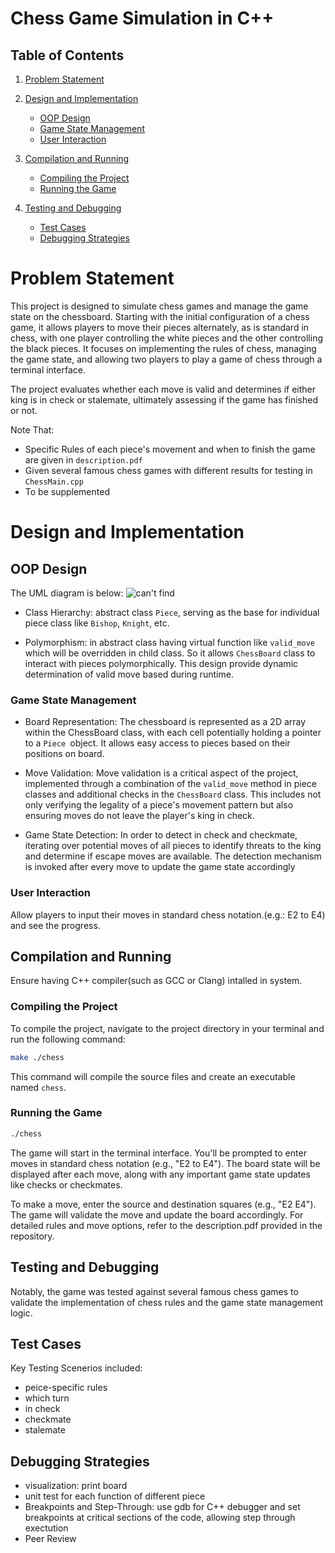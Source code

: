 # Chess Game Simulation in C++


## Table of Contents
1. [Problem Statement](#problem-statement)
2. [Design and Implementation](#design-and-implementation)
    - [OOP Design](#oop-design)
    - [Game State Management](#game-state-management)
    - [User Interaction](#user-interaction)
3. [Compilation and Running](#compilation-and-running)
    - [Compiling the Project](#compiling-the-project)
    - [Running the Game](#running-the-game)

4. [Testing and Debugging](#testing-and-debugging)
    - [Test Cases](#test-cases)
    - [Debugging Strategies](#debugging-strategies)



   

# Problem Statement

This project is designed to simulate chess games and manage the game state on the chessboard. Starting with the initial configuration of a chess game, it allows players to move their pieces alternately, as is standard in chess, with one player controlling the white pieces and the other controlling the black pieces. It focuses on implementing the rules of chess, managing the game state, and allowing two players to play a game of chess through a terminal interface.

The project evaluates whether each move is valid and determines if either king is in check or stalemate, ultimately assessing if the game has finished or not.




Note That:
* Specific Rules of each piece's movement and when to finish the game are given in `description.pdf`
* Given several famous chess games with different results for testing in `ChessMain.cpp`
* To be supplemented

# Design and Implementation

## OOP Design

The UML diagram is below:
![can't find](https://github.com/ChloeWu23/ChessBoard/blob/main/uml.png?raw=true)

* Class Hierarchy: abstract class `Piece`, serving as the base for individual piece class like `Bishop`, `Knight`, etc. 

* Polymorphism: in abstract class having virtual function like `valid_move` which will be overridden in child class. So it allows `ChessBoard` class to interact with pieces polymorphically. This design provide dynamic determination of valid move based during runtime. 

### Game State Management

* Board Representation: The chessboard is represented as a 2D array within the ChessBoard class, with each cell potentially holding a pointer to a `Piece `object. It allows easy access to pieces based on their positions on board.

* Move Validation: Move validation is a critical aspect of the project, implemented through a combination of the `valid_move` method in piece classes and additional checks in the `ChessBoard` class. This includes not only verifying the legality of a piece's movement pattern but also ensuring moves do not leave the player's king in check.

* Game State Detection: In order to detect in check and checkmate, iterating over potential moves of all pieces to identify threats to the king and determine if escape moves are available. The detection mechanism is invoked after every move to update the game state accordingly


### User Interaction
Allow players to input their moves in standard chess notation.(e.g.: E2 to E4) and see the progress.



## Compilation and Running

Ensure having C++ compiler(such as GCC or Clang) intalled in system.


### Compiling the Project
To compile the project, navigate to the project directory in your terminal and run the following command:

```bash
make ./chess
```
This command will compile the source files and create an executable named `chess`.

### Running the Game
```bash
./chess
```
The game will start in the terminal interface. You'll be prompted to enter moves in standard chess notation (e.g., "E2 to E4"). The board state will be displayed after each move, along with any important game state updates like checks or checkmates.

To make a move, enter the source and destination squares (e.g., "E2 E4"). The game will validate the move and update the board accordingly. For detailed rules and move options, refer to the description.pdf provided in the repository.


## Testing and Debugging

 Notably, the game was tested against several famous chess games to validate the implementation of chess rules and the game state management logic. 

## Test Cases

Key Testing Scenerios included:

* peice-specific rules
* which turn
* in check
* checkmate
* stalemate

## Debugging Strategies

* visualization: print board 
* unit test for each function of different piece
* Breakpoints and Step-Through: use gdb for C++ debugger and set breakpoints at critical sections of the code, allowing step through exectution 
* Peer Review


 

